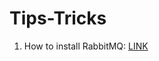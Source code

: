 # Tips-Tricks


1. How to install RabbitMQ: [LINK](https://github.com/RMohit927/Tips-Tricks/blob/main/RabbitMQ/How%20to%20install%20RabbitMQ.md)
